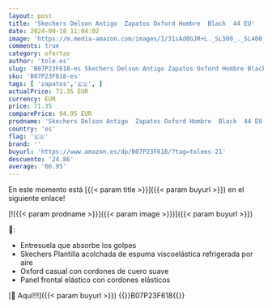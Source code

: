 ```yaml
---
layout: post
title: 'Skechers Delson Antigo  Zapatos Oxford Hombre  Black  44 EU'
date: 2024-09-18 11:04:02
image: 'https://m.media-amazon.com/images/I/31sAd8GJR+L._SL500_._SL400_.jpg'
comments: true
category: ofertas
author: 'tole.es'
slug: 'B07P23F618-es Skechers Delson Antigo Zapatos Oxford Hombre Black 44 EU'
sku: 'B07P23F618-es'
tags: [ 'zapatos','🇪🇸', ]
actualPrice: 71.35 EUR
currency: EUR
price: 71.35
comparePrice: 94.95 EUR
prodname: 'Skechers Delson Antigo  Zapatos Oxford Hombre  Black  44 EU'
country: 'es'
flag: '🇪🇸'
brand: ''
buyurl: 'https://www.amazon.es/dp/B07P23F618/?tag=tolees-21'
descuento: '24.86'
average: '66.95'
---
```


En este momento está [{{< param title >}}]({{< param buyurl >}}) en el siguiente enlace!

[![{{< param prodname >}}]({{< param image >}})]({{< param buyurl >}})

🔎:

- Entresuela que absorbe los golpes
- Skechers Plantilla acolchada de espuma viscoelástica refrigerada por aire
- Oxford casual con cordones de cuero suave
- Panel frontal elástico con cordones elásticos

[🛒 Aquí!!!]({{< param buyurl >}})
{{<world>}}B07P23F618{{</world>}}
